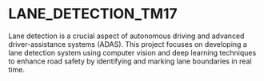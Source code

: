 # LANE_DETECTION_TM17
Lane detection is a crucial aspect of autonomous driving and advanced driver-assistance systems (ADAS). This project focuses on developing a lane detection system using computer vision and deep learning techniques to enhance road safety by identifying and marking lane boundaries in real time.
